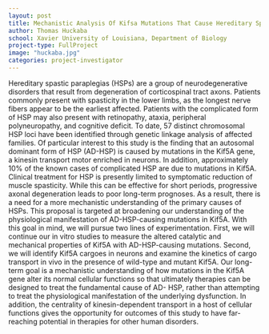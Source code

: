 ```yaml
---
layout: post
title: Mechanistic Analysis Of Kifsa Mutations That Cause Hereditary Spastic Paraplegia
author: Thomas Huckaba
school: Xavier University of Louisiana, Department of Biology
project-type: FullProject
image: "huckaba.jpg"
categories: project-investigator
---
```


<p>Hereditary spastic paraplegias (HSPs) are a group of neurodegenerative disorders that result from degeneration of corticospinal tract axons. Patients commonly present with spasticity in the lower limbs, as the longest nerve fibers appear to be the earliest affected. Patients with the complicated form of HSP may also present with retinopathy, ataxia, peripheral polyneuropathy, and cognitive deficit. To date, 57 distinct chromosomal HSP loci have been identified through genetic linkage analysis of affected families. Of particular interest to this study is the finding that an autosomal dominant form of HSP (AD-HSP) is caused by mutations in the Kif5A gene, a kinesin transport motor enriched in neurons. In addition, approximately 10% of the known cases of complicated HSP are due to mutations in Kif5A. Clinical treatment for HSP is presently limited to symptomatic reduction of muscle spasticity. While this can be effective for short periods, progressive axonal degeneration leads to poor long-term prognoses. As a result, there is a need for a more mechanistic understanding of the primary causes of HSPs. This proposal is targeted at broadening our understanding of the physiological manifestation of AD-HSP-causing mutations in Kif5A. With this goal in mind, we will pursue two lines of experimentation. First, we will continue our in vitro studies to measure the altered catalytic and mechanical properties of Kif5A with AD-HSP-causing mutations. Second, we will identify Kif5A cargoes in neurons and examine the kinetics of cargo transport in vivo in the presence of wild-type and mutant Kif5A. Our long-term goal is a mechanistic understanding of how mutations in the Kif5A gene alter its normal cellular functions so that ultimately therapies can be designed to treat the fundamental cause of AD- HSP, rather than attempting to treat the physiological manifestation of the underlying dysfunction. In addition, the centrality of kinesin-dependent transport in a host of cellular functions gives the opportunity for outcomes of this study to have far-reaching potential in therapies for other human disorders.
  </p>

